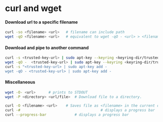 # curl and wget

#### Download url to a specific filename
```bash
curl -so <filename> <url>	# filename can include path
wget -qO <filename> <url>	# equivalent to wget -qO - <url> > <filename>
```
#### Download and pipe to another command
```bash
curl -s <trusted-key-url> | sudo apt-key --keyring <keyring-dir/trusted-key>
wget -qO -  <trusted-key-url> | sudo apt-key --keyring <keyring-dir/trusted-key>
curl -s "<trusted-key-url> | sudo apt-key add - 
wget -qO - <trusted-key-url> | sudo apt-key add - 
```
#### Miscellaneous
```bash
wget -O- <url>		# prints to STDOUT
wget -P <directory> <url/file>	# Download file to a directory.

curl -O <filename> <url>	# Saves file as <filename> in the current directory.
curl -#										# displays a progress bar
curl --progress-bar				# displays a progress bar
```